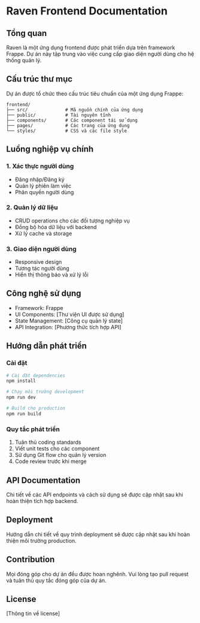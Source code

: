 # Raven Frontend Documentation

## Tổng quan

Raven là một ứng dụng frontend được phát triển dựa trên framework Frappe. Dự án này tập trung vào việc cung cấp giao diện người dùng cho hệ thống quản lý.

## Cấu trúc thư mục

Dự án được tổ chức theo cấu trúc tiêu chuẩn của một ứng dụng Frappe:

```
frontend/
├── src/              # Mã nguồn chính của ứng dụng
├── public/           # Tài nguyên tĩnh
├── components/       # Các component tái sử dụng
├── pages/            # Các trang của ứng dụng
└── styles/           # CSS và các file style
```

## Luồng nghiệp vụ chính

### 1. Xác thực người dùng

- Đăng nhập/Đăng ký
- Quản lý phiên làm việc
- Phân quyền người dùng

### 2. Quản lý dữ liệu

- CRUD operations cho các đối tượng nghiệp vụ
- Đồng bộ hóa dữ liệu với backend
- Xử lý cache và storage

### 3. Giao diện người dùng

- Responsive design
- Tương tác người dùng
- Hiển thị thông báo và xử lý lỗi

## Công nghệ sử dụng

- Framework: Frappe
- UI Components: [Thư viện UI được sử dụng]
- State Management: [Công cụ quản lý state]
- API Integration: [Phương thức tích hợp API]

## Hướng dẫn phát triển

### Cài đặt

```bash
# Cài đặt dependencies
npm install

# Chạy môi trường development
npm run dev

# Build cho production
npm run build
```

### Quy tắc phát triển

1. Tuân thủ coding standards
2. Viết unit tests cho các component
3. Sử dụng Git flow cho quản lý version
4. Code review trước khi merge

## API Documentation

Chi tiết về các API endpoints và cách sử dụng sẽ được cập nhật sau khi hoàn thiện tích hợp backend.

## Deployment

Hướng dẫn chi tiết về quy trình deployment sẽ được cập nhật sau khi hoàn thiện môi trường production.

## Contribution

Mọi đóng góp cho dự án đều được hoan nghênh. Vui lòng tạo pull request và tuân thủ quy tắc đóng góp của dự án.

## License

[Thông tin về license]